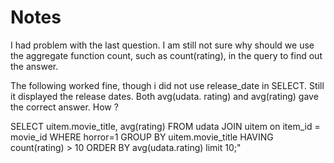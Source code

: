 # Notes #

I had problem with the last question. I am still not sure why should we use the aggregate function count, such as count(rating),  in the query to find out the answer.

The following worked fine, though i did not use release_date in SELECT. Still it displayed the release dates. Both avg(udata. rating) and avg(rating) gave the correct answer. How ?

SELECT uitem.movie_title, avg(rating) FROM udata JOIN uitem on item_id = movie_id WHERE horror=1 GROUP BY uitem.movie_title HAVING count(rating) > 10 ORDER BY avg(udata.rating) limit 10;"
